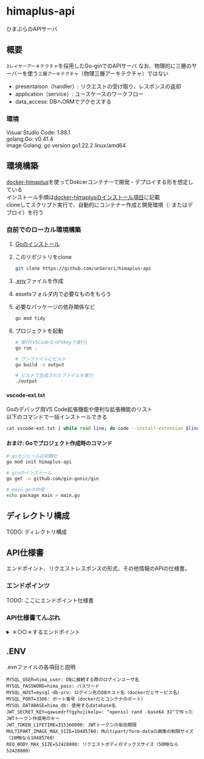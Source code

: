 # himaplus-api

ひまぷらのAPIサーバ

## 概要

`3レイヤーアーキテクチャ`を採用したGo-ginでのAPIサーバ
なお、物理的に三層のサーバーを使う`三層アーキテクチャ`（物理三層アーキテクチャ）ではない

- presentaison（handler）: リクエストの受け取り、レスポンスの返却
- application（service）: ユースケースのワークフロー
- data_access: DBへORMでアクセスする

### 環境

Visual Studio Code: 1.88.1  
golang.Go: v0.41.4  
image Golang: go version go1.22.2 linux/amd64

## 環境構築

[docker-himaplus](https://github.com/unSerori/docker-himaplus)を使ってDokcerコンテナーで開発・デプロイする形を想定している  
インストール手順は[docker-himaplusのインストール項目](https://github.com/unSerori/docker-himaplus/blob/main/README.md#インストール)に記載  
cloneしてスクリプト実行で、自動的にコンテナー作成と開発環境（: またはデプロイ）を行う  

### 自前でのローカル環境構築

1. [Goのインストール](https://go.dev/doc/install)
2. このリポジトリをclone

    ```bash
    git clone https://github.com/unSerori/himaplus-api
    ```

3. [.env](#env)ファイルを作成
4. assetsフォルダ内で必要なものをもらう
5. 必要なパッケージの依存関係など

    ```bash
    go mod tidy
    ```

6. プロジェクトを起動

    ```bash
    # 実行(VSCodeならF5keyで実行)
    go run .

    # ワンファイルにビルド
    go build -o output 

    # ビルドで生成されたファイルを実行
    ./output
    ```

#### vscode-ext.txt

Goのデバッグ用VS Code拡張機能や便利な拡張機能のリスト  
以下のコマンドで一括インストールできる

```bash
cat vscode-ext.txt | while read line; do code --install-extension $line; done
```

#### おまけ: Goでプロジェクト作成時のコマンド

```bash
# goモジュールの初期化
go mod init himaplus-api

# ginのインストール
go get -u github.com/gin-gonic/gin

# main.goの作成
echo package main > main.go
```

## ディレクトリ構成

TODO: ディレクトリ構成

## API仕様書

エンドポイント、リクエストレスポンスの形式、その他情報のAPIの仕様書。

### エンドポインツ

TODO: ここにエンドポイント仕様書

### API仕様書てんぷれ

<details>
  <summary>＊○○＊するエンドポイント</summary>

- **URL:** `/＊エンドポイントパス＊`
- **メソッド:** ＊HTTPメソッド名＊
- **説明:** ＊○○＊
- **リクエスト:**
  - ヘッダー:
    - `＊HTTPヘッダー名＊`: ＊HTTPヘッダー値＊
  - ボディ:
    ＊さまざまな形式のボディ値＊

- **レスポンス:**
  - ステータスコード: ＊ステータスコード ステータスメッセージ＊
    - ボディ:
      ＊さまざまな形式のレスポンスデータ（基本はJSON）＊

      ```json
      {
        "srvResMsg":  "レスポンスステータスメッセージ",
        "srvResData": {
        
        },
      }
      ```

</details>

## .ENV

.evnファイルの各項目と説明

```env:.env
MYSQL_USER=hima_user: DBに接続する際のログインユーザ名
MYSQL_PASSWORD=hima_pass: パスワード
MYSQL_HOST=mysql-db-srv: ログイン先のDBホスト名（dockerだとサービス名）
MYSQL_PORT=3306: ポート番号（dockerだとコンテナのポート）
MYSQL_DATABASE=hima_db: 使用するdatabase名
JWT_SECRET_KEY=qawsedrftgyhujikolp=: "openssl rand -base64 32"で作ったJWTトークン作成用のキー
JWT_TOKEN_LIFETIME=315360000: JWTトークンの有効期限
MULTIPART_IMAGE_MAX_SIZE=10485760: Multipart/form-dataの画像の制限サイズ（10MBなら10485760）
REQ_BODY_MAX_SIZE=52428800: リクエストボディのマックスサイズ（50MBなら52428800）
```
